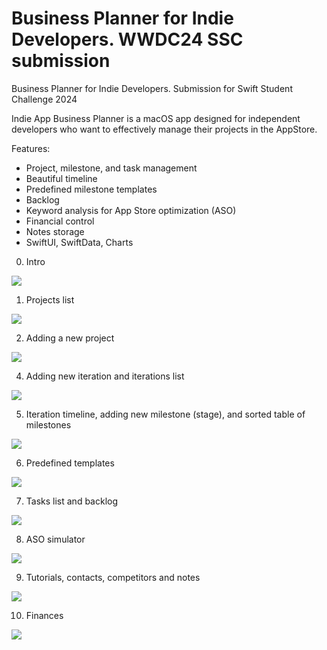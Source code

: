 # Business Planner for Indie Developers. WWDC24 SSC submission
Business Planner for Indie Developers. Submission for Swift Student Challenge 2024

Indie App Business Planner is a macOS app designed for independent developers who want to effectively manage their projects in the AppStore.

Features:
- Project, milestone, and task management
- Beautiful timeline
- Predefined milestone templates
- Backlog
- Keyword analysis for App Store optimization (ASO)
- Financial control
- Notes storage
- SwiftUI, SwiftData, Charts

0. Intro
<img src="https://raw.githubusercontent.com/andriybashta/swift-student-challenge-2024/blob/main/Intro.png"/>

1. Projects list
<img src="https://raw.githubusercontent.com/andriybashta/swift-student-challenge-2024/main/ProjectsList.png"/>

2. Adding a new project
<img src="https://raw.githubusercontent.com/andriybashta/swift-student-challenge-2024/main/ProjectAdd.png"/>

4. Adding new iteration and iterations list
<img src="https://raw.githubusercontent.com/andriybashta/swift-student-challenge-2024/main/IterationsList.png"/>

5. Iteration timeline, adding new milestone (stage), and sorted table of milestones
<img src="https://raw.githubusercontent.com/andriybashta/swift-student-challenge-2024/main/IterationView.png"/>

6. Predefined templates
<img src="https://raw.githubusercontent.com/andriybashta/swift-student-challenge-2024/main/MilestoneTemplates.png"/>

7. Tasks list and backlog
<img src="https://raw.githubusercontent.com/andriybashta/swift-student-challenge-2024/main/TasksList.gif"/>

8. ASO simulator
<img src="https://raw.githubusercontent.com/andriybashta/swift-student-challenge-2024/main/ASOSimulator.png"/>

9. Tutorials, contacts, competitors and notes
<img src="https://raw.githubusercontent.com/andriybashta/swift-student-challenge-2024/main/NotesView.png"/>

10. Finances
<img src="https://raw.githubusercontent.com/andriybashta/swift-student-challenge-2024/main/FinancesView.png"/>
